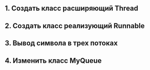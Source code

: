 ## 1. Создать класс расширяющий Thread

## 2. Создать класс реализующий Runnable

## 3. Вывод символа в трех потоках

## 4. Изменить класс MyQueue
